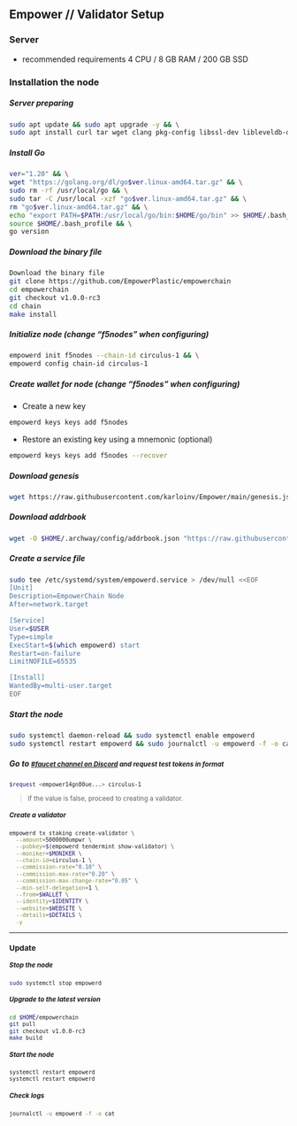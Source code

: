 ## Empower // Validator Setup

### Server
* recommended requirements 4 CPU / 8 GB RAM / 200 GB SSD

### Installation the node
##### Server preparing
```bash
sudo apt update && sudo apt upgrade -y && \
sudo apt install curl tar wget clang pkg-config libssl-dev libleveldb-dev jq build-essential bsdmainutils git make ncdu htop screen unzip bc fail2ban htop -y
```
##### Install Go
```bash
ver="1.20" && \
wget "https://golang.org/dl/go$ver.linux-amd64.tar.gz" && \
sudo rm -rf /usr/local/go && \
sudo tar -C /usr/local -xzf "go$ver.linux-amd64.tar.gz" && \
rm "go$ver.linux-amd64.tar.gz" && \
echo "export PATH=$PATH:/usr/local/go/bin:$HOME/go/bin" >> $HOME/.bash_profile && \
source $HOME/.bash_profile && \
go version
```
##### Download the binary file
```bash
Download the binary file
git clone https://github.com/EmpowerPlastic/empowerchain
cd empowerchain
git checkout v1.0.0-rc3
cd chain
make install
```
##### Initialize node (change “f5nodes” when configuring)
```bash
empowerd init f5nodes --chain-id circulus-1 && \
empowerd config chain-id circulus-1
```
##### Create wallet for node (change “f5nodes” when configuring)
* Create a new key
```bash
empowerd keys keys add f5nodes
```
* Restore an existing key using a mnemonic (optional)
```bash
empowerd keys keys add f5nodes --recover
```
##### Download genesis
```bash
wget https://raw.githubusercontent.com/karloinv/Empower/main/genesis.json -O $HOME/.archway/config/genesis.json
```
##### Download addrbook
```bash
wget -O $HOME/.archway/config/addrbook.json "https://raw.githubusercontent.com/karloinv/Empower/main/addrbook.json"
```
##### Create a service file
```bash
sudo tee /etc/systemd/system/empowerd.service > /dev/null <<EOF
[Unit]
Description=EmpowerChain Node
After=network.target

[Service]
User=$USER
Type=simple
ExecStart=$(which empowerd) start
Restart=on-failure
LimitNOFILE=65535

[Install]
WantedBy=multi-user.target
EOF
```
##### Start the node
```bash
sudo systemctl daemon-reload && sudo systemctl enable empowerd
sudo systemctl restart empowerd && sudo journalctl -u empowerd -f -o cat
```
##### Go to <small>[#faucet channel on Discord](https://discord.com/invite/e6FsMT5u) and request test tokens in format
```bash
$request <empower14gn80ue...> circulus-1
```
> If the value is false, proceed to creating a validator.
##### Create a validator
```bash
empowerd tx staking create-validator \
  --amount=5000000umpwr \
  --pubkey=$(empowerd tendermint show-validator) \
  --moniker=$MONIKER \
  --chain-id=circulus-1 \
  --commission-rate="0.10" \
  --commission-max-rate="0.20" \
  --commission-max-change-rate="0.05" \
  --min-self-delegation=1 \
  --from=$WALLET \
  --identity=$IDENTITY \
  --website=$WEBSITE \
  --details=$DETAILS \
  -y
```
***
### Update
##### Stop the node
```bash
sudo systemctl stop empowerd
```
##### Upgrade to the latest version
```bash
cd $HOME/empowerchain
git pull
git checkout v1.0.0-rc3
make build
```
##### Start the node
```bash
systemctl restart empowerd
systemctl restart empowerd
```
##### Check logs
```bash
journalctl -u empowerd -f -o cat
```
